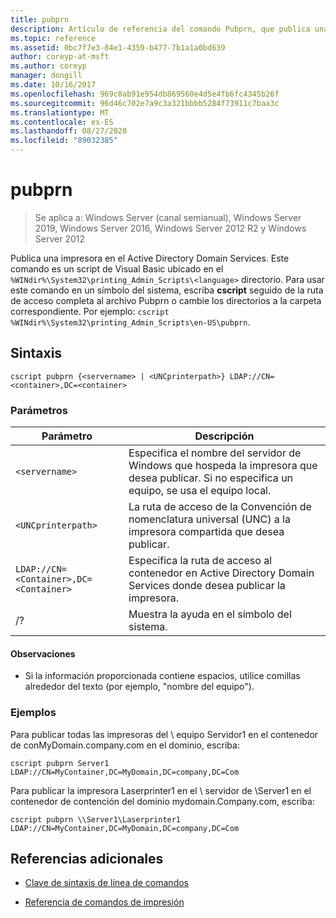 ```yaml
---
title: pubprn
description: Artículo de referencia del comando Pubprn, que publica una impresora en el Active Directory Domain Services.
ms.topic: reference
ms.assetid: 0bc7f7e3-84e1-4359-b477-7b1a1a0bd639
author: coreyp-at-msft
ms.author: coreyp
manager: dongill
ms.date: 10/16/2017
ms.openlocfilehash: 969c8ab91e954db869560e4d5e4fb6fc4345b26f
ms.sourcegitcommit: 96d46c702e7a9c3a321bbbb5284f73911c7baa3c
ms.translationtype: MT
ms.contentlocale: es-ES
ms.lasthandoff: 08/27/2020
ms.locfileid: "89032385"
---
```

# <a name="pubprn"></a>pubprn

> Se aplica a: Windows Server (canal semianual), Windows Server 2019, Windows Server 2016, Windows Server 2012 R2 y Windows Server 2012

Publica una impresora en el Active Directory Domain Services. Este comando es un script de Visual Basic ubicado en el `%WINdir%\System32\printing_Admin_Scripts\<language>` directorio. Para usar este comando en un símbolo del sistema, escriba **cscript** seguido de la ruta de acceso completa al archivo Pubprn o cambie los directorios a la carpeta correspondiente. Por ejemplo: `cscript %WINdir%\System32\printing_Admin_Scripts\en-US\pubprn`.

## <a name="syntax"></a>Sintaxis

```
cscript pubprn {<servername> | <UNCprinterpath>} LDAP://CN=<container>,DC=<container>
```

### <a name="parameters"></a>Parámetros

| Parámetro | Descripción |
|--|--|
| `<servername>` | Especifica el nombre del servidor de Windows que hospeda la impresora que desea publicar. Si no especifica un equipo, se usa el equipo local. |
| `<UNCprinterpath>` | La ruta de acceso de la Convención de nomenclatura universal (UNC) a la impresora compartida que desea publicar. |
| `LDAP://CN=<Container>,DC=<Container>` | Especifica la ruta de acceso al contenedor en Active Directory Domain Services donde desea publicar la impresora. |
| /? | Muestra la ayuda en el símbolo del sistema. |

#### <a name="remarks"></a>Observaciones

- Si la información proporcionada contiene espacios, utilice comillas alrededor del texto (por ejemplo, "nombre del equipo").

### <a name="examples"></a>Ejemplos

Para publicar todas las impresoras del \\ equipo Servidor1 en el contenedor de conMyDomain.company.com en el dominio, escriba:

```
cscript pubprn Server1 LDAP://CN=MyContainer,DC=MyDomain,DC=company,DC=Com
```

Para publicar la impresora Laserprinter1 en el \\ servidor de \Server1 en el contenedor de contención del dominio mydomain.Company.com, escriba:

```
cscript pubprn \\Server1\Laserprinter1 LDAP://CN=MyContainer,DC=MyDomain,DC=company,DC=Com
```

## <a name="additional-references"></a>Referencias adicionales

- [Clave de sintaxis de línea de comandos](command-line-syntax-key.md)

- [Referencia de comandos de impresión](print-command-reference.md)
